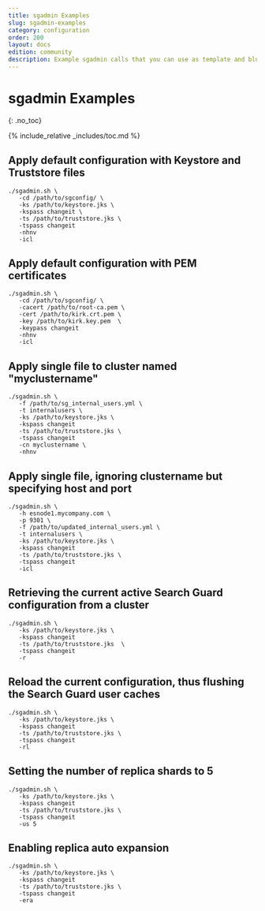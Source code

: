 ```yaml
---
title: sgadmin Examples
slug: sgadmin-examples
category: configuration
order: 200
layout: docs
edition: community
description: Example sgadmin calls that you can use as template and blueprint.
---
```

<!---
Copyright 2017 floragunn GmbH
-->
# sgadmin Examples
{: .no_toc}

{% include_relative _includes/toc.md %}

## Apply default configuration with Keystore and Truststore files
```
./sgadmin.sh \
   -cd /path/to/sgconfig/ \
   -ks /path/to/keystore.jks \
   -kspass changeit \
   -ts /path/to/truststore.jks \
   -tspass changeit
   -nhnv
   -icl
```

## Apply default configuration with PEM certificates
```
./sgadmin.sh \
   -cd /path/to/sgconfig/ \
   -cacert /path/to/root-ca.pem \
   -cert /path/to/kirk.crt.pem \
   -key /path/to/kirk.key.pem  \
   -keypass changeit
   -nhnv
   -icl
```

## Apply single file to cluster named "myclustername"
```
./sgadmin.sh \
   -f /path/to/sg_internal_users.yml \
   -t internalusers \
   -ks /path/to/keystore.jks \
   -kspass changeit
   -ts /path/to/truststore.jks \
   -tspass changeit
   -cn myclustername \
   -nhnv
```

## Apply single file, ignoring clustername but specifying host and port
```
./sgadmin.sh \
   -h esnode1.mycompany.com \
   -p 9301 \
   -f /path/to/updated_internal_users.yml \
   -t internalusers \
   -ks /path/to/keystore.jks \
   -kspass changeit
   -ts /path/to/truststore.jks \
   -tspass changeit
   -icl
```
## Retrieving the current active Search Guard configuration from a cluster
```
./sgadmin.sh \
   -ks /path/to/keystore.jks \
   -kspass changeit
   -ts /path/to/truststore.jks  \
   -tspass changeit
   -r
```

## Reload the current configuration, thus flushing the Search Guard user caches

```
./sgadmin.sh \
   -ks /path/to/keystore.jks \
   -kspass changeit
   -ts /path/to/truststore.jks \
   -tspass changeit
   -rl
```

## Setting the number of replica shards to 5
```
./sgadmin.sh \
   -ks /path/to/keystore.jks \
   -kspass changeit
   -ts /path/to/truststore.jks \
   -tspass changeit
   -us 5
```

## Enabling replica auto expansion
```
./sgadmin.sh \
   -ks /path/to/keystore.jks \
   -kspass changeit
   -ts /path/to/truststore.jks \
   -tspass changeit
   -era
```
